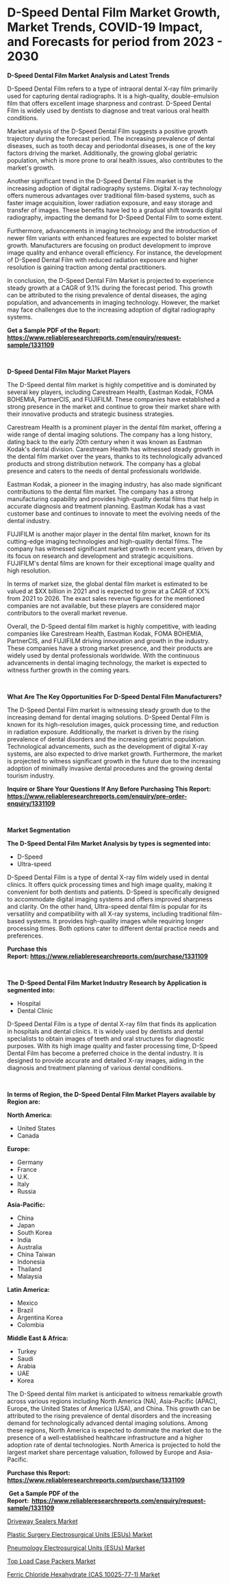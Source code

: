 <p><h1>D-Speed Dental Film Market Growth, Market Trends, COVID-19 Impact, and Forecasts for period from 2023 - 2030</h1></p><p><strong>D-Speed Dental Film Market Analysis and Latest Trends</strong></p>
<p><p>D-Speed Dental Film refers to a type of intraoral dental X-ray film primarily used for capturing dental radiographs. It is a high-quality, double-emulsion film that offers excellent image sharpness and contrast. D-Speed Dental Film is widely used by dentists to diagnose and treat various oral health conditions.</p><p>Market analysis of the D-Speed Dental Film suggests a positive growth trajectory during the forecast period. The increasing prevalence of dental diseases, such as tooth decay and periodontal diseases, is one of the key factors driving the market. Additionally, the growing global geriatric population, which is more prone to oral health issues, also contributes to the market's growth.</p><p>Another significant trend in the D-Speed Dental Film market is the increasing adoption of digital radiography systems. Digital X-ray technology offers numerous advantages over traditional film-based systems, such as faster image acquisition, lower radiation exposure, and easy storage and transfer of images. These benefits have led to a gradual shift towards digital radiography, impacting the demand for D-Speed Dental Film to some extent.</p><p>Furthermore, advancements in imaging technology and the introduction of newer film variants with enhanced features are expected to bolster market growth. Manufacturers are focusing on product development to improve image quality and enhance overall efficiency. For instance, the development of D-Speed Dental Film with reduced radiation exposure and higher resolution is gaining traction among dental practitioners.</p><p>In conclusion, the D-Speed Dental Film Market is projected to experience steady growth at a CAGR of 9.1% during the forecast period. This growth can be attributed to the rising prevalence of dental diseases, the aging population, and advancements in imaging technology. However, the market may face challenges due to the increasing adoption of digital radiography systems.</p></p>
<p><strong>Get a Sample PDF of the Report:&nbsp; <a href="https://www.reliableresearchreports.com/enquiry/request-sample/1331109">https://www.reliableresearchreports.com/enquiry/request-sample/1331109</a></strong></p>
<p>&nbsp;</p>
<p><strong>D-Speed Dental Film Major Market Players</strong></p>
<p><p>The D-Speed dental film market is highly competitive and is dominated by several key players, including Carestream Health, Eastman Kodak, FOMA BOHEMIA, PartnerCIS, and FUJIFILM. These companies have established a strong presence in the market and continue to grow their market share with their innovative products and strategic business strategies.</p><p>Carestream Health is a prominent player in the dental film market, offering a wide range of dental imaging solutions. The company has a long history, dating back to the early 20th century when it was known as Eastman Kodak's dental division. Carestream Health has witnessed steady growth in the dental film market over the years, thanks to its technologically advanced products and strong distribution network. The company has a global presence and caters to the needs of dental professionals worldwide.</p><p>Eastman Kodak, a pioneer in the imaging industry, has also made significant contributions to the dental film market. The company has a strong manufacturing capability and provides high-quality dental films that help in accurate diagnosis and treatment planning. Eastman Kodak has a vast customer base and continues to innovate to meet the evolving needs of the dental industry.</p><p>FUJIFILM is another major player in the dental film market, known for its cutting-edge imaging technologies and high-quality dental films. The company has witnessed significant market growth in recent years, driven by its focus on research and development and strategic acquisitions. FUJIFILM's dental films are known for their exceptional image quality and high resolution.</p><p>In terms of market size, the global dental film market is estimated to be valued at $XX billion in 2021 and is expected to grow at a CAGR of XX% from 2021 to 2026. The exact sales revenue figures for the mentioned companies are not available, but these players are considered major contributors to the overall market revenue.</p><p>Overall, the D-Speed dental film market is highly competitive, with leading companies like Carestream Health, Eastman Kodak, FOMA BOHEMIA, PartnerCIS, and FUJIFILM driving innovation and growth in the industry. These companies have a strong market presence, and their products are widely used by dental professionals worldwide. With the continuous advancements in dental imaging technology, the market is expected to witness further growth in the coming years.</p></p>
<p>&nbsp;</p>
<p><strong>What Are The Key Opportunities For D-Speed Dental Film Manufacturers?</strong></p>
<p><p>The D-Speed Dental Film market is witnessing steady growth due to the increasing demand for dental imaging solutions. D-Speed Dental Film is known for its high-resolution images, quick processing time, and reduction in radiation exposure. Additionally, the market is driven by the rising prevalence of dental disorders and the increasing geriatric population. Technological advancements, such as the development of digital X-ray systems, are also expected to drive market growth. Furthermore, the market is projected to witness significant growth in the future due to the increasing adoption of minimally invasive dental procedures and the growing dental tourism industry.</p></p>
<p><strong>Inquire or Share Your Questions If Any Before Purchasing This Report: <a href="https://www.reliableresearchreports.com/enquiry/pre-order-enquiry/1331109">https://www.reliableresearchreports.com/enquiry/pre-order-enquiry/1331109</a></strong></p>
<p>&nbsp;</p>
<p><strong>Market Segmentation</strong></p>
<p><strong>The D-Speed Dental Film Market Analysis by types is segmented into:</strong></p>
<p><ul><li>D-Speed</li><li>Ultra-speed</li></ul></p>
<p><p>D-Speed Dental Film is a type of dental X-ray film widely used in dental clinics. It offers quick processing times and high image quality, making it convenient for both dentists and patients. D-Speed is specifically designed to accommodate digital imaging systems and offers improved sharpness and clarity. On the other hand, Ultra-speed dental film is popular for its versatility and compatibility with all X-ray systems, including traditional film-based systems. It provides high-quality images while requiring longer processing times. Both options cater to different dental practice needs and preferences.</p></p>
<p><strong>Purchase this Report:&nbsp;<a href="https://www.reliableresearchreports.com/purchase/1331109">https://www.reliableresearchreports.com/purchase/1331109</a></strong></p>
<p>&nbsp;</p>
<p><strong>The D-Speed Dental Film Market Industry Research by Application is segmented into:</strong></p>
<p><ul><li>Hospital</li><li>Dental Clinic</li></ul></p>
<p><p>D-Speed Dental Film is a type of dental X-ray film that finds its application in hospitals and dental clinics. It is widely used by dentists and dental specialists to obtain images of teeth and oral structures for diagnostic purposes. With its high image quality and faster processing time, D-Speed Dental Film has become a preferred choice in the dental industry. It is designed to provide accurate and detailed X-ray images, aiding in the diagnosis and treatment planning of various dental conditions.</p></p>
<p>&nbsp;</p>
<p><strong>In terms of Region, the D-Speed Dental Film Market Players available by Region are:</strong></p>
<p>
    <p> <strong> North America: </strong>
        <ul>
            <li>United States</li>
            <li>Canada</li>
        </ul>
        </p> 
    <p> <strong> Europe: </strong>
        <ul>
            <li>Germany</li>
            <li>France</li>
            <li>U.K.</li>
            <li>Italy</li>
            <li>Russia</li>
        </ul>
        </p> 
    <p> <strong> Asia-Pacific: </strong>
        <ul>
            <li>China</li>
            <li>Japan</li>
            <li>South Korea</li>
            <li>India</li>
            <li>Australia</li>
            <li>China Taiwan</li>
            <li>Indonesia</li>
            <li>Thailand</li>
            <li>Malaysia</li>
        </ul>
        </p> 
    <p> <strong> Latin America: </strong>
        <ul>
            <li>Mexico</li>
            <li>Brazil</li>
            <li>Argentina Korea</li>
            <li>Colombia</li>
        </ul>
        </p> 
    <p> <strong> Middle East & Africa: </strong>
        <ul>
            <li>Turkey</li>
            <li>Saudi</li>
            <li>Arabia</li>
            <li>UAE</li>
            <li>Korea</li>
        </ul>
    </p>
    </p>
<p><p>The D-Speed dental film market is anticipated to witness remarkable growth across various regions including North America (NA), Asia-Pacific (APAC), Europe, the United States of America (USA), and China. This growth can be attributed to the rising prevalence of dental disorders and the increasing demand for technologically advanced dental imaging solutions. Among these regions, North America is expected to dominate the market due to the presence of a well-established healthcare infrastructure and a higher adoption rate of dental technologies. North America is projected to hold the largest market share percentage valuation, followed by Europe and Asia-Pacific.</p></p>
<p><strong>Purchase this Report: <a href="https://www.reliableresearchreports.com/purchase/1331109">https://www.reliableresearchreports.com/purchase/1331109</a></strong></p>
<p>&nbsp;<strong>Get a Sample PDF of the Report:&nbsp;&nbsp;<a href="https://www.reliableresearchreports.com/enquiry/request-sample/1331109">https://www.reliableresearchreports.com/enquiry/request-sample/1331109</a></strong></p>
<p><strong></strong></p>
<p><p><a href="https://www.linkedin.com/pulse/driveway-sealers-market-size-2023-2030-global-industrial/">Driveway Sealers Market</a></p><p><a href="https://medium.com/@eltaroberts2662/plastic-surgery-electrosurgical-units-esus-market-trends-and-market-analysis-forecasted-for-2ea8581103bc">Plastic Surgery Electrosurgical Units (ESUs) Market</a></p><p><a href="https://medium.com/@lottierunte2662/analyzing-pneumology-electrosurgical-units-esus-market-global-industry-perspective-and-forecast-1390032075be">Pneumology Electrosurgical Units (ESUs) Market</a></p><p><a href="https://www.linkedin.com/pulse/top-load-case-packers-market-size-growth-forecast-from/">Top Load Case Packers Market</a></p><p><a href="https://www.linkedin.com/pulse/ferric-chloride-hexahydrate-cas-10025-77-1-market-size-share/">Ferric Chloride Hexahydrate (CAS 10025-77-1) Market</a></p></p>